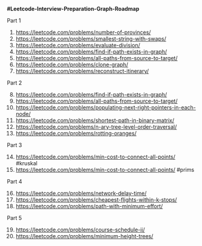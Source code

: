 **#Leetcode-Interview-Preparation-Graph-Roadmap**

Part 1
1. https://leetcode.com/problems/number-of-provinces/
2. https://leetcode.com/problems/smallest-string-with-swaps/
3. https://leetcode.com/problems/evaluate-division/
4. https://leetcode.com/problems/find-if-path-exists-in-graph/
5. https://leetcode.com/problems/all-paths-from-source-to-target/
6. https://leetcode.com/problems/clone-graph/
7. https://leetcode.com/problems/reconstruct-itinerary/

Part 2

8. https://leetcode.com/problems/find-if-path-exists-in-graph/
9. https://leetcode.com/problems/all-paths-from-source-to-target/
10. https://leetcode.com/problems/populating-next-right-pointers-in-each-node/
11. https://leetcode.com/problems/shortest-path-in-binary-matrix/
12. https://leetcode.com/problems/n-ary-tree-level-order-traversal/
13. https://leetcode.com/problems/rotting-oranges/

Part 3

14. https://leetcode.com/problems/min-cost-to-connect-all-points/  #kruskal
15. https://leetcode.com/problems/min-cost-to-connect-all-points/  #prims

Part 4

16. https://leetcode.com/problems/network-delay-time/
17. https://leetcode.com/problems/cheapest-flights-within-k-stops/
18. https://leetcode.com/problems/path-with-minimum-effort/

Part 5

19. https://leetcode.com/problems/course-schedule-ii/
20. https://leetcode.com/problems/minimum-height-trees/
